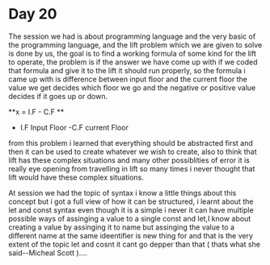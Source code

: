 # Day 20 

The session we had is about programming language and the very basic of the programming language, and the lift problem which we are given to solve is done by us, the goal is to find a working formula of some kind for the lift to operate, the problem is if the answer we have come up with if we coded that formula and give it to the lift it should run properly, so the formula i came up with is difference between input floor and the current floor the value we get decides which floor we go and the negative or positive value decides if it goes up or down.

**x = I.F - C.F **
- I.F Input Floor 
-C.F current Floor 

from this problem i learned that everything should be abstracted first and then it can be used to create whatever we wish to create, also to think that lift has these complex situations and many other possiblities of error it is really eye opening from travelling in lift so many times i never thought that lift would have these complex situations.

At session we had the topic of syntax i know a little things about this concept but i got a full view of how it can be structured, i learnt about the let and const syntax even though it is a simple i never it can have multiple possible ways of assinging a value to a single const and let,I know about creating a value by assinging it to name but assinging the value to a different name at the same ideentifier is new thing for and that is the very extent of the topic let and cosnt it cant go depper than that ( thats what she said--Micheal Scott )....
